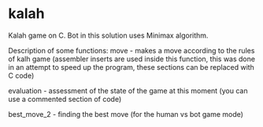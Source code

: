 # kalah
Kalah game on C. Bot in this solution uses Minimax algorithm. 

Description of some functions:
  move - makes a move according to the rules of kalh game
  (assembler inserts are used inside this function, this was done in an attempt to speed up the program, these sections can be replaced with C code)
  
  evaluation - assessment of the state of the game at this moment (you can use a commented section of code)
  
  best_move_2 - finding the best move (for the human vs bot game mode)
